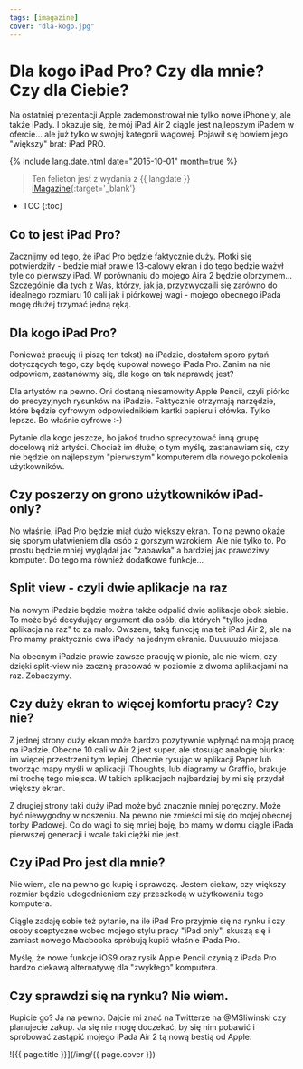 ```yaml
---
tags: [imagazine]
cover: "dla-kogo.jpg"
---
```



# Dla kogo iPad Pro? Czy dla mnie? Czy dla Ciebie?

Na ostatniej prezentacji Apple zademonstrował nie tylko nowe iPhone'y, ale także iPady. I okazuje się, że mój iPad Air 2 ciągle jest najlepszym iPadem w ofercie... ale już tylko w swojej kategorii wagowej. Pojawił się bowiem jego "większy" brat: iPad PRO.

<!--More-->

{% include lang.date.html date="2015-10-01" month=true %}

> Ten felieton jest z wydania z {{ langdate }} [iMagazine](https://imagazine.pl){:target='_blank'}

* TOC
{:toc}

## Co to jest iPad Pro?

Zacznijmy od tego, że iPad Pro będzie faktycznie duży. Plotki się potwierdziły - będzie miał prawie 13-calowy ekran i do tego będzie ważył tyle co pierwszy iPad. W porównaniu do mojego Aira 2 będzie olbrzymem... Szczególnie dla tych z Was, którzy, jak ja, przyzwyczaili się zarówno do idealnego rozmiaru 10 cali jak i piórkowej wagi - mojego obecnego iPada mogę dłużej trzymać jedną ręką.

## Dla kogo iPad Pro?

Ponieważ pracuję (i piszę ten tekst) na iPadzie, dostałem sporo pytań dotyczących tego, czy będę kupował nowego iPada Pro. Zanim na nie odpowiem, zastanówmy się, dla kogo on tak naprawdę jest?

Dla artystów na pewno. Oni dostaną niesamowity Apple Pencil, czyli piórko do precyzyjnych rysunków na iPadzie. Faktycznie otrzymają narzędzie, które będzie cyfrowym odpowiednikiem kartki papieru i ołówka. Tylko lepsze. Bo właśnie cyfrowe :-)

Pytanie dla kogo jeszcze, bo jakoś trudno sprecyzować inną grupę docelową niż artyści. Chociaż im dłużej o tym myślę, zastanawiam się, czy nie będzie on najlepszym "pierwszym" komputerem dla nowego pokolenia użytkowników.

## Czy poszerzy on grono użytkowników iPad-only?

No właśnie, iPad Pro będzie miał dużo większy ekran. To na pewno okaże się sporym ułatwieniem dla osób z gorszym wzrokiem. Ale nie tylko to. Po prostu będzie mniej wyglądał jak "zabawka" a bardziej jak prawdziwy komputer. Do tego ma również dodatkowe funkcje...

## Split view - czyli dwie aplikacje na raz

Na nowym iPadzie będzie można także odpalić dwie aplikacje obok siebie. To może być decydujący argument dla osób, dla których "tylko jedna aplikacja na raz" to za mało. Owszem, taką funkcję ma też iPad Air 2, ale na Pro mamy praktycznie dwa iPady na jednym ekranie. Duuuuużo miejsca.

Na obecnym iPadzie prawie zawsze pracuję w pionie, ale nie wiem, czy dzięki split-view nie zacznę pracować w poziomie z dwoma aplikacjami na raz. Zobaczymy.

## Czy duży ekran to więcej komfortu pracy? Czy nie?

Z jednej strony duży ekran może bardzo pozytywnie wpłynąć na moją pracę na iPadzie. Obecne 10 cali w Air 2 jest super, ale stosując analogię biurka: im więcej przestrzeni tym lepiej. Obecnie rysując w aplikacji Paper lub tworząc mapy myśli w aplikacji iThoughts, lub diagramy w Graffio, brakuje mi trochę tego miejsca. W takich aplikacjach najbardziej by mi się przydał większy ekran.

Z drugiej strony taki duży iPad może być znacznie mniej poręczny. Może być niewygodny w noszeniu. Na pewno nie zmieści mi się do mojej obecnej torby iPadowej. Co do wagi to się mniej boję, bo mamy w domu ciągle iPada pierwszej generacji i wcale taki ciężki nie jest.

## Czy iPad Pro jest dla mnie?

Nie wiem, ale na pewno go kupię i sprawdzę. Jestem ciekaw, czy większy rozmiar będzie udogodnieniem czy przeszkodą w użytkowaniu tego komputera.

Ciągle zadaję sobie też pytanie, na ile iPad Pro przyjmie się na rynku i czy osoby sceptyczne wobec mojego stylu pracy "iPad only", skuszą się i zamiast nowego Macbooka spróbują kupić właśnie iPada Pro.

Myślę, że nowe funkcje iOS9 oraz rysik Apple Pencil czynią z iPada Pro bardzo ciekawą alternatywę dla "zwykłego" komputera.

## Czy sprawdzi się na rynku? Nie wiem.

Kupicie go? Ja na pewno. Dajcie mi znać na Twitterze na @MSliwinski czy planujecie zakup. Ja się nie mogę doczekać, by się nim pobawić i spróbować zastąpić mojego iPada Air 2 tą nową bestią od Apple.

![{{ page.title }}](/img/{{ page.cover }})

[n]: https://nozbe.com/pl/?a=mike
[np]: https://nozbe.com/pl/personal/?a=mike